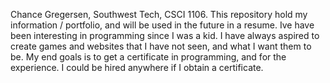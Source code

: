 Chance Gregersen, Southwest Tech, CSCI 1106.
This repository hold my information / portfolio, and will be used in the future in a resume.
Ive have been interesting in programming since I was a kid. I have always aspired to create games and websites that I have not seen, and what I want them to be.
My end goals is to get a certificate in programming, and for the experience. I could be hired anywhere if I obtain a certificate.
